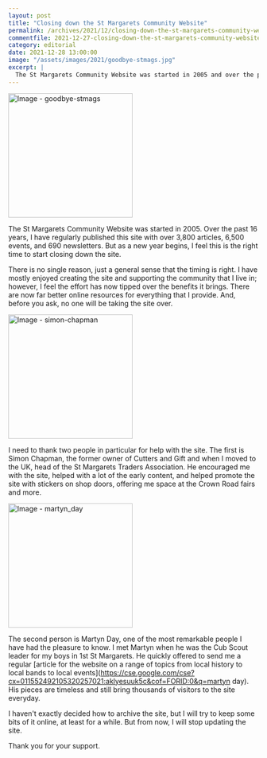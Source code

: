 ```yaml
---
layout: post
title: "Closing down the St Margarets Community Website"
permalink: /archives/2021/12/closing-down-the-st-margarets-community-website.html
commentfile: 2021-12-27-closing-down-the-st-margarets-community-website
category: editorial
date: 2021-12-28 13:00:00
image: "/assets/images/2021/goodbye-stmags.jpg"
excerpt: |
  The St Margarets Community Website was started in 2005 and over the past 16 years I have been publishing this site regularly, but as a new year begins, I feel this is the right time to start closing down the site.
---
```


<a href="/assets/images/2021/goodbye-stmags.jpg" title="Click for a larger image"><img src="/assets/images/2021/goodbye-stmags-thumb.jpg" width="250" alt="Image - goodbye-stmags"  class="photo right"/></a>

The St Margarets Community Website was started in 2005. Over the past 16 years, I have regularly published this site with over 3,800 articles, 6,500 events, and 690 newsletters. But as a new year begins, I feel this is the right time to start closing down the site.

There is no single reason, just a general sense that the timing is right. I have mostly enjoyed creating the site and supporting the community that I live in; however, I feel the effort has now tipped over the benefits it brings. There are now far better online resources for everything that I provide. And, before you ask, no one will be taking the site over.

<a href="/assets/images/2021/simon-chapman.jpg" title="Click for a larger image"><img src="/assets/images/2021/simon-chapman-thumb.jpg" width="250" alt="Image - simon-chapman"  class="photo right"/></a>

I need to thank two people in particular for help with the site. The first is Simon Chapman, the former owner of Cutters and Gift and when I moved to the UK, head of the St Margarets Traders Association. He encouraged me with the site, helped with a lot of the early content, and helped promote the site with stickers on shop doors, offering me space at the Crown Road fairs and more.

<a href="/assets/images/2021/martyn_day.jpg" title="Click for a larger image"><img src="/assets/images/2021/martyn_day-thumb.jpg" width="250" alt="Image - martyn_day"  class="photo right"/></a>

The second person is Martyn Day, one of the most remarkable people I have had the pleasure to know. I met Martyn when he was the Cub Scout leader for my boys in 1st St Margarets. He quickly offered to send me a regular [article for the website on a range of topics from local history to local bands to local events](https://cse.google.com/cse?cx=011552492105320257021:aklyesuuk5c&cof=FORID:0&q=martyn day). His pieces are timeless and still bring thousands of visitors to the site everyday.

I haven't exactly decided how to archive the site, but I will try to keep some bits of it online, at least for a while. But from now, I will stop updating the site.

Thank you for your support.
